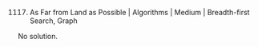 1117. As Far from Land as Possible | Algorithms | Medium | Breadth-first Search, Graph

No solution.
